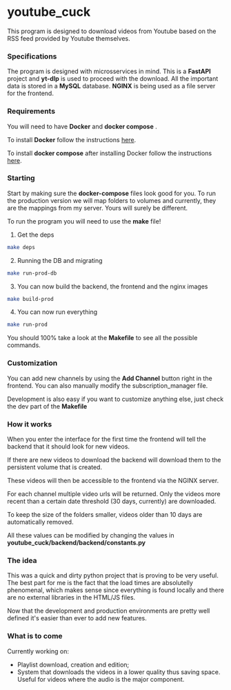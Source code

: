 # youtube_cuck

This program is designed to download videos from Youtube based on the RSS feed provided by Youtube themselves.

### Specifications
The program is designed with microsservices in mind.
This is a **FastAPI** project and **yt-dlp** is used to proceed with the download. All the important data is stored in a **MySQL** database. **NGINX** is being used as a file server for the frontend. 

### Requirements
You will need to have **Docker** and **docker compose** .

To install **Docker** follow the instructions [here](https://docs.docker.com/engine/install/).

To install **docker compose** after installing Docker follow the instructions [here](https://docs.docker.com/compose/install/). 


### Starting
Start by making sure the **docker-compose** files look good for you. To run the production version we will map folders to volumes and currently, they are the mappings from my server. Yours will surely be different. 

To run the program you will need to use the **make** file!

1. Get the deps

```sh
make deps
```

2. Running the DB and migrating

```sh
make run-prod-db
```

3. You can now build the backend, the frontend and the nginx images

```sh
make build-prod
```

4. You can now run everything

```sh
make run-prod
```

You should 100% take a look at the **Makefile** to see all the possible commands.

### Customization
You can add new channels by using the **Add Channel** button right in the frontend. You can also manually modify the subscription_manager file. 

Development is also easy if you want to customize anything else, just check the dev part of the **Makefile**


### How it works
When you enter the interface for the first time the frontend will tell the backend that it should look for new videos. 

If there are new videos to download the backend will download them to the persistent volume that is created. 

These videos will then be accessible to the frontend via the NGINX server. 

For each channel multiple video urls will be returned. Only the videos more recent than a certain date threshold (30 days, currently) are downloaded. 

To keep the size of the folders smaller, videos older than 10 days are automatically removed. 

All these values can be modified by changing the values in **youtube_cuck/backend/backend/constants.py**

### The idea
This was a quick and dirty python project that is proving to be very useful. 
The best part for me is the fact that the load times are absolutelly phenomenal, which makes sense since everything is found locally and there are no external libraries in the HTML/JS files.

Now that the development and production environments are pretty well defined it's easier than ever to add new features.

### What is to come
Currently working on: 
- Playlist download, creation and edition;
- System that downloads the videos in a lower quality thus saving space. Useful for videos where the audio is the major component.
